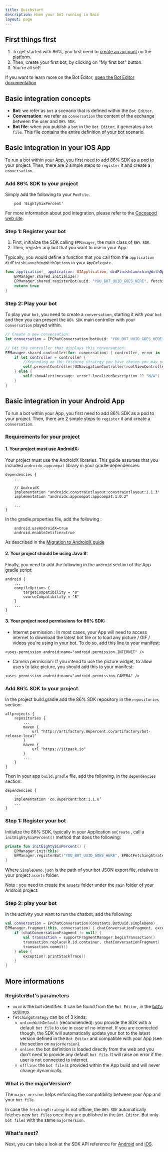 ```yaml
---
title: Quickstart
description: Have your bot running in 5min
layout: page
---
```


## First things first


1. To get started with 86%, you first need to [create an account](https://editor.86percent.co/welcome) on the platform.
2. Then, create your first bot, by clicking on "My first bot" button. 
3. You're all set!

If you want to learn more on the Bot Editor, [open the Bot Editor documentation](editor.md)

## Basic integration concepts 

 - **Bot**: we refer as `bot` a scenario that is defined within the `Bot Editor`.
 - **Conversation**: we refer as `conversation` the content of the exchange between the user and `86% SDK`.   
 - **Bot file**: when you publish a `bot` in the `Bot Editor`, it generates a `bot file`. This file contains the entire definition of your bot scenario.

## Basic integration in your iOS App 

To run a bot within your App, you first need to add 86% SDK as a pod to your project. Then, there are 2 simple steps to `register` it and create a `conversation`.

### Add 86% SDK to your project
Simply add the following to your `Podfile`.

```
    pod 'EightySixPercent'
```
For more information about pod integration, please refer to the [Cocoapod web site](https://cocoapods.org/).

### Step 1: Register your bot
1. First, initialize the SDK calling `EPManager`, the main class of `86% SDK`. 
2. Then, register any bot that you want to use in your App.  

Typically, you would define a function that you call from the `application didFinishLaunchingWithOptions` in your `AppDelegate`.   

```swift
func application(_ application: UIApplication, didFinishLaunchingWithOptions launchOptions: [UIApplication.LaunchOptionsKey: Any]?) -> Bool {
    EPManager.shared.initialize()
    EPManager.shared.registerBot(uuid: "YOU_BOT_UUID_GOES_HERE", fetchingStrategy: .online(majorVersion: nil))
    return true
}
```
   
### Step 2: Play your bot

To play your `bot`, you need to create a `conversation`, starting it with your `bot` and then you can present the `86% SDK` main controller with your `conversation` played within.

```swift
// Create a new conversation: 
let conversation = EPChatConversation(botUuid: "YOU_BOT_UUID_GOES_HERE")

// Get the controller that displays this conversation:
EPManager.shared.controller(for: conversation) { controller, error in
    if let controller = controller {
        //depending on the fetching strategy you have chosen you may need to handle error and a HUD
        self.presentController(UINavigationController(rootViewController: controller))
    } else {
        self.showAlert(message: error?.localizedDescription ?? "N/A")
    }
}
``` 

## Basic integration in your Android App

To run a bot within your App, you first need to add 86% SDK as a pod to your project. Then, there are 2 simple steps to `register` it and create a `conversation`.

### Requirements for your project

#### 1. Your project must use AndroidX:
Your project must use the AndroidX libraries. This guide assumes that you included `androidx.appcompat` library in your gradle dependencies:
```
dependencies {
    ...

    // AndroidX
    implementation "androidx.constraintlayout:constraintlayout:1.1.3"
    implementation "androidx.appcompat:appcompat:1.0.2"

    ...
}
``` 

In the gradle.properties file, add the following :
```
    android.useAndroidX=true
    android.enableJetifier=true
```
As described in the [Migration to AndroidX guide](https://developer.android.com/jetpack/androidx/migrate)

#### 2. Your project should be using Java 8:
Finally, you need to add the following in the `android` section of the App gradle script:
 ```
 android {
     ...
     compileOptions {
         targetCompatibility = "8"
         sourceCompatibility = "8"
     }
     ...
 }
 ```

#### 3. Your project need permissions for 86% SDK:
* Internet permission :
In most cases, your App will need to access internet to download the latest bot file or to load any picture / GIF / videos you're using in your bot. To do so, add this line to your manifest:
``` 
<uses-permission android:name="android.permission.INTERNET" />
```

* Camera permission: 
If you intend to use the picture widget, to allow users to take picture, you should add this to your manifest: 
``` 
<uses-permission android:name="android.permission.CAMERA" />
```


### Add 86% SDK to your project

In the project build.gradle add the 86% SDK repository in the `repositories` section:
```
allprojects {
    repositories {
        ...
        maven {
            url "http://artifactory.86percent.co/artifactory/bot-release-local"
        }
        maven { 
            url "https://jitpack.io" 
        }
        ...
    }
}
```

Then in your app `build.gradle` file, add the following, in the `dependencies` section: 

```
dependencies {
    ...
    implementation 'co.86percent:bot:1.1.0’
    ... 
}
```

### Step 1: Register your bot

Initialize the 86% SDK, typically in your Application `onCreate` , call a `initEightySixPercent()` method that does the following: 

```kotlin
private fun initEightySixPercent() {
    EPManager.init(this)
    EPManager.registerBot("YOU_BOT_UUID_GOES_HERE", EPBotFetchingStrategy.OnlineWithDefault(1,"SimpleDemo.json"))
}
```

Where `SimpleDemo.json` is the path of your bot JSON export file, relative to your project `assets` folder.

Note : you need to create the `assets` folder under the `main` folder of your Android project. 

### Step 2: play your bot

In the activity your want to run the chatbot, add the following: 

```kotlin
val conversation = EPChatConversation(Constants.BotUuid.simpleDemo)
EPManager.fragment(this, conversation) { chatConversationFragment, exception ->
    if (chatConversationFragment != null) {
        val transaction = supportFragmentManager.beginTransaction()
        transaction.replace(R.id.container, chatConversationFragment)
        transaction.commit()
    } else {
        exception?.printStackTrace()
    }
}
```

## More informations

### RegisterBot's parameters 
- `uuid` is the bot identifier. It can be found from the `Bot Editor`, in the [bot's settings](editor.md#settings-uuid).
- `fetchingStrategy` can be of 3 kinds:
    - `onlineWithDefault` (recommended): you provide the SDK with a default `bot file` to use in case of no internet. If you are connected though, the SDK will automatically update your bot to the latest version defined in the `Bot Editor` and compatible with your App (see the section on `majorVersion`).    
    - `online`: the bot definition is loaded directly from the web and you don't need to provide any default `bot file`. It will raise an error if the user is not connected to internet.
    - `offline`: the `bot file` is provided within the App build and will never change dynamically.
    
### What is the majorVersion? 

The `major version` helps enforcing the compatibility between your App and your `bot file`. 

In case the `fetchingStrategy` is not offline, the `86% SDK` automatically fetches new `bot files` once they are published in the `Bot Editor`. But only `bot files` with the same `majorVersion`.
 
### What's next?

Next, you can take a look at the SDK API reference for [Android](https://www.86percent.co/documentation/android/) and [iOS](https://www.86percent.co/documentation/ios/).
